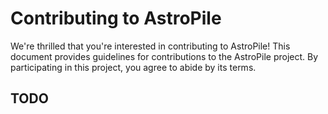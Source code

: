 # Contributing to AstroPile

We're thrilled that you're interested in contributing to AstroPile! This document provides guidelines for contributions to the AstroPile project. By participating in this project, you agree to abide by its terms.

## TODO
